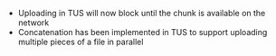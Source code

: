 - Uploading in TUS will now block until the chunk is available on the network
- Concatenation has been implemented in TUS to support uploading multiple pieces of a file in parallel